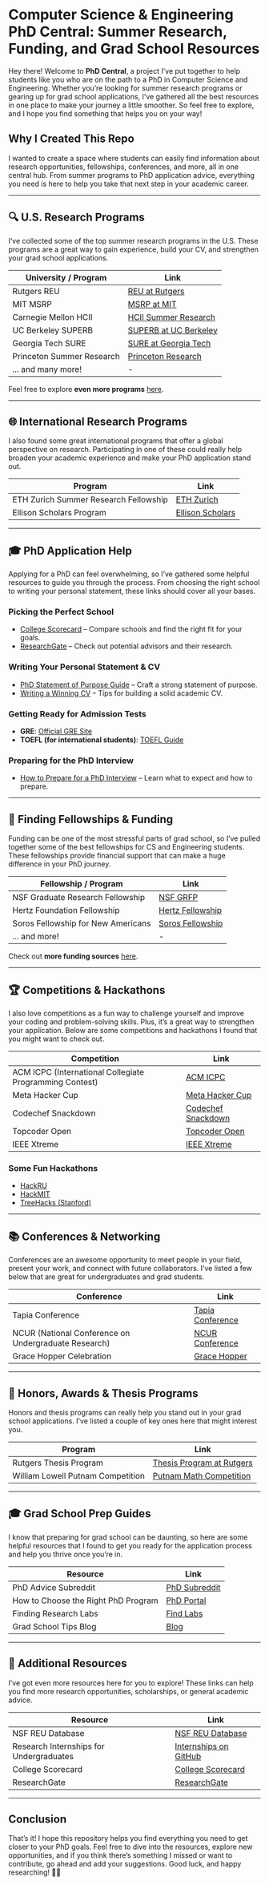 # Computer Science & Engineering PhD Central: Summer Research, Funding, and Grad School Resources

Hey there! Welcome to **PhD Central**, a project I’ve put together to help students like you who are on the path to a PhD in Computer Science and Engineering. Whether you’re looking for summer research programs or gearing up for grad school applications, I’ve gathered all the best resources in one place to make your journey a little smoother. So feel free to explore, and I hope you find something that helps you on your way!

## Why I Created This Repo

I wanted to create a space where students can easily find information about research opportunities, fellowships, conferences, and more, all in one central hub. From summer programs to PhD application advice, everything you need is here to help you take that next step in your academic career.

---

## 🔍 U.S. Research Programs

I’ve collected some of the top summer research programs in the U.S. These programs are a great way to gain experience, build your CV, and strengthen your grad school applications.

| University / Program                    | Link |
|-----------------------------------------|------|
| Rutgers REU                             | [REU at Rutgers](https://reu.dimacs.rutgers.edu/) |
| MIT MSRP                                | [MSRP at MIT](https://oge.mit.edu/msrp/application/) |
| Carnegie Mellon HCII                    | [HCII Summer Research](https://hcii.cmu.edu/summer-research-program) |
| UC Berkeley SUPERB                      | [SUPERB at UC Berkeley](https://eecs.berkeley.edu/resources/undergrads/research-2/superb/) |
| Georgia Tech SURE                       | [SURE at Georgia Tech](https://sure.gatech.edu/) |
| Princeton Summer Research               | [Princeton Research](https://undergraduateresearch.princeton.edu/programs/summer-programs) |
| ... and many more!                      | -    |

Feel free to explore **even more programs** [here](#additional-resources).

---

## 🌐 International Research Programs

I also found some great international programs that offer a global perspective on research. Participating in one of these could really help broaden your academic experience and make your PhD application stand out.

| Program                                   | Link |
|-------------------------------------------|------|
| ETH Zurich Summer Research Fellowship     | [ETH Zurich](https://inf.ethz.ch/studies/summer-research-fellowship.html) |
| Ellison Scholars Program                  | [Ellison Scholars](https://eit.org/ellisonscholars) |

---

## 🎓 PhD Application Help

Applying for a PhD can feel overwhelming, so I’ve gathered some helpful resources to guide you through the process. From choosing the right school to writing your personal statement, these links should cover all your bases.

### Picking the Perfect School
- [College Scorecard](https://collegescorecard.ed.gov/) – Compare schools and find the right fit for your goals.
- [ResearchGate](https://www.researchgate.net/) – Check out potential advisors and their research.

### Writing Your Personal Statement & CV
- [PhD Statement of Purpose Guide](https://www.phdsop.com/) – Craft a strong statement of purpose.
- [Writing a Winning CV](https://www.careers.cs.manchester.ac.uk/applying-for-jobs/cvs/) – Tips for building a solid academic CV.

### Getting Ready for Admission Tests
- **GRE**: [Official GRE Site](https://www.ets.org/gre/)
- **TOEFL (for international students)**: [TOEFL Guide](https://www.ets.org/toefl)

### Preparing for the PhD Interview
- [How to Prepare for a PhD Interview](https://www.phdportal.com/articles/263/how-to-prepare-for-a-phd-interview.html) – Learn what to expect and how to prepare.

---

## 💸 Finding Fellowships & Funding

Funding can be one of the most stressful parts of grad school, so I’ve pulled together some of the best fellowships for CS and Engineering students. These fellowships provide financial support that can make a huge difference in your PhD journey.

| Fellowship / Program                  | Link |
|---------------------------------------|------|
| NSF Graduate Research Fellowship      | [NSF GRFP](https://www.nsfgrfp.org/) |
| Hertz Foundation Fellowship           | [Hertz Fellowship](https://www.hertzfoundation.org/the-fellowship/eligibility-benefits/) |
| Soros Fellowship for New Americans     | [Soros Fellowship](https://pdsoros.org/) |
| ... and more!                         | -    |

Check out **more funding sources** [here](#additional-resources).

---

## 🏆 Competitions & Hackathons

I also love competitions as a fun way to challenge yourself and improve your coding and problem-solving skills. Plus, it’s a great way to strengthen your application. Below are some competitions and hackathons I found that you might want to check out.

| Competition                            | Link |
|----------------------------------------|------|
| ACM ICPC (International Collegiate Programming Contest) | [ACM ICPC](https://icpc.global/) |
| Meta Hacker Cup                         | [Meta Hacker Cup](https://www.facebook.com/codingcompetitions/hacker-cup) |
| Codechef Snackdown                      | [Codechef Snackdown](https://www.codechef.com/snackdown) |
| Topcoder Open                           | [Topcoder Open](https://www.topcoder.com/community/competitive-programming) |
| IEEE Xtreme                             | [IEEE Xtreme](https://ieeextreme.org/) |

### Some Fun Hackathons
- [HackRU](https://www.hackru.org/)
- [HackMIT](https://hackmit.org/?utm_source=substack&utm_medium=email)
- [TreeHacks (Stanford)](https://www.treehacks.com/)

---

## 📚 Conferences & Networking

Conferences are an awesome opportunity to meet people in your field, present your work, and connect with future collaborators. I’ve listed a few below that are great for undergraduates and grad students.

| Conference                             | Link |
|----------------------------------------|------|
| Tapia Conference                       | [Tapia Conference](https://tapiaconference.cmd-it.org/) |
| NCUR (National Conference on Undergraduate Research) | [NCUR Conference](https://www.cur.org/events-services/ncur/) |
| Grace Hopper Celebration               | [Grace Hopper](https://ghc.anitab.org/) |

---

## 🏅 Honors, Awards & Thesis Programs

Honors and thesis programs can really help you stand out in your grad school applications. I’ve listed a couple of key ones here that might interest you.

| Program                                | Link |
|----------------------------------------|------|
| Rutgers Thesis Program                 | [Thesis Program at Rutgers](https://sasundergrad.rutgers.edu/major/additional-academic-programs/thesis-programs) |
| William Lowell Putnam Competition      | [Putnam Math Competition](https://math.rutgers.edu/academics/undergraduate/208-william-lowell-putnam-competition/1088-william-lowell-putnam-undergraduate-mathematics-competition) |

---

## 🎓 Grad School Prep Guides

I know that preparing for grad school can be daunting, so here are some helpful resources that I found to get you ready for the application process and help you thrive once you’re in.

| Resource                                 | Link |
|------------------------------------------|------|
| PhD Advice Subreddit                     | [PhD Subreddit](https://www.reddit.com/r/PhD/) |
| How to Choose the Right PhD Program      | [PhD Portal](https://www.phdportal.com/articles/263/how-to-choose-your-phd-program.html) |
| Finding Research Labs                    | [Find Labs](https://www.findaphd.com/advice/find-a-phd.aspx) |
| Grad School Tips Blog                    | [Blog](https://www.gradschooltips.com/) |

---

## 📂 Additional Resources

I’ve got even more resources here for you to explore! These links can help you find more research opportunities, scholarships, or general academic advice.

| Resource                                 | Link |
|------------------------------------------|------|
| NSF REU Database                         | [NSF REU Database](https://etap.nsf.gov/award/498/opportunity/5448) |
| Research Internships for Undergraduates  | [Internships on GitHub](https://github.com/himahuja/Research-Internships-for-Undergraduates) |
| College Scorecard                        | [College Scorecard](https://collegescorecard.ed.gov/) |
| ResearchGate                             | [ResearchGate](https://www.researchgate.net/) |

---

## Conclusion

That’s it! I hope this repository helps you find everything you need to get closer to your PhD goals. Feel free to dive into the resources, explore new opportunities, and if you think there’s something I missed or want to contribute, go ahead and add your suggestions. Good luck, and happy researching! 🎉🚀
